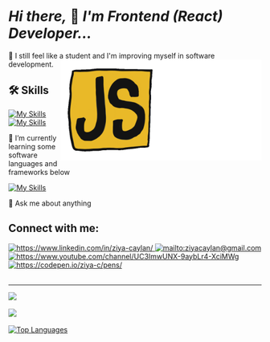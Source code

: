 # _Hi there,_ 👋 _I'm Frontend (React) Developer..._

🌱 I still feel like a student and I'm improving myself in software development.
<img src="animation_500_ziyac.gif" alt="react" width=200 height=200 align="right">
<img src="js.gif" alt="javascirpt" width=200 height=200 align="right">

## 🛠 Skills

<!-- Yetenekler -->

[![My Skills](https://skillicons.dev/icons?i=js,html,css,react,bootstrap)](https://skillicons.dev)  
[![My Skills](https://skillicons.dev/icons?i=tailwind,github,mysql,vscode,visualstudio)](https://skillicons.dev)

🌱 I’m currently learning some software languages and frameworks below

[![My Skills](https://skillicons.dev/icons?i=react,redux,nextjs,nodejs,cs,dotnet,java,redis,mongodb)](https://skillicons.dev)

💬 Ask me about anything

## Connect with me:

<!-- İletişim  -->
<a href="[mailto:ziyacaylan@gmail.com](https://www.linkedin.com/in/ziya-caylan/)" target="_blank">
<img src="https://img.shields.io/badge/LinkedIn-0077B5?style=for-the-badge&logo=linkedin&logoColor=white" alt="https://www.linkedin.com/in/ziya-caylan/" style="width:70px;height:20px;">
</a> 
<a href="mailto:ziyacaylan@gmail.com" target="_blank">
<img src="https://img.shields.io/badge/Gmail-D14836?style=for-the-badge&logo=gmail&logoColor=white" alt="mailto:ziyacaylan@gmail.com" style="width:65px;height:20px;">
</a>  
<a href="https://www.youtube.com/channel/UC3ImwUNX-9aybLr4-XciMWg" target="_blank">
<img src="https://img.shields.io/badge/%20-YouTube-FF0000?style=for-the-badge&logo=youtube&logoColor=white" alt="https://www.youtube.com/channel/UC3ImwUNX-9aybLr4-XciMWg" style="width:65px;height:20px;">
</a> 
<a href="https://codepen.io/ziya-c/pens/" target="_blank">
<img src="https://img.shields.io/badge/Codepen-000000?style=for-the-badge&logo=codepen&logoColor=white" alt="https://codepen.io/ziya-c/pens/" style="width:70px;height:20px;">
</a> 
<br/>

<br/>
<hr/> 
<img src="https://github-readme-stats.vercel.app/api?username=ziyacaylan&show_icons=true&theme=dark" />

<a href="http://www.github.com/ziyacaylan"><img src="https://github-readme-streak-stats.herokuapp.com/?user=ziyacaylan&stroke=ffffff&background=0f172a&ring=6366f1&fire=6366f1&currStreakNum=ffffff&currStreakLabel=6366f1&sideNums=ffffff&sideLabels=ffffff&dates=ffffff&hide_border=true"  /></a>

<a href="https://github.com/ziyacaylan"><img src="https://github-readme-stats.vercel.app/api/top-langs/?username=ziyacaylan&langs_count=10&title_color=6366f1&text_color=ffffff&icon_color=3382ed&bg_color=0f172a&hide_border=true&locale=en&custom_title=Top%20%Languages&layout=compact" alt="Top Languages" /></a>

<!-- <a href="http://www.github.com/ziyacaylan"><img src="https://activity-graph.herokuapp.com/graph?username=ziyacaylan&bg_color=0f172a&color=ffffff&line=3382ed&point=ffffff&area_color=0f172a&area=true&hide_border=true&custom_title=GitHub%20Commits%20Graph" alt="GitHub Commits Graph"  align="justify"/></a> -->
